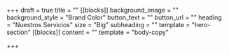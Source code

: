 +++
draft = true
title = ""
[[blocks]]
background_image = ""
background_style = "Brand Color"
button_text = ""
button_url = ""
heading = "Nuestros Servicios"
size = "Big"
subheading = ""
template = "hero-section"
[[blocks]]
content = ""
template = "body-copy"

+++
